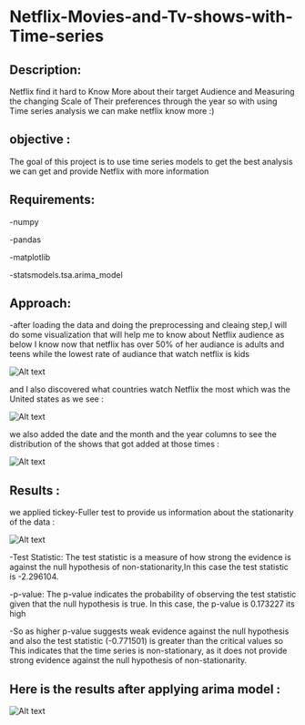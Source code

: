 # Netflix-Movies-and-Tv-shows-with-Time-series
## Description:
Netflix find it hard to Know More about their target Audience and Measuring the changing Scale of Their preferences through the year so with using Time series analysis we can make netflix know more :)
## objective :
The goal of this project is to use time series models to get the best analysis we can get and provide Netflix with more information 
## Requirements:
-numpy

-pandas

-matplotlib

-statsmodels.tsa.arima_model

## Approach:
-after loading the data and doing the preprocessing and cleaing step,I will do some visualization that will help me to know about Netflix audience as below I know now that netflix has over 50% of her audiance is adults and teens while the lowest rate of audiance that watch netflix is kids

![Alt text](https://github.com/menna566/Netflix-shows-analysis-with-Time-series/blob/main/netflix%20audiance.png)

and I also discovered what countries watch Netflix the most which was the United states as we see :

![Alt text](https://github.com/menna566/Netflix-shows-analysis-with-Time-series/blob/main/countries.png)

we also added the date and the month and the year columns to see the distribution of the shows that got added at those times :


![Alt text](https://github.com/menna566/Netflix-shows-analysis-with-Time-series/blob/main/year.png)

## Results :
we applied tickey-Fuller test to provide us information about the stationarity of the data :

![Alt text](https://github.com/menna566/Netflix-shows-analysis-with-Time-series/blob/main/test_sta.png)



-Test Statistic: The test statistic is a measure of how strong the evidence is against the null hypothesis of non-stationarity,In this case the test statistic is -2.296104.


-p-value: The p-value indicates the probability of observing the test statistic given that the null hypothesis is true. In this case, the p-value is  0.173227 its high 

-So as higher p-value suggests weak evidence against the null hypothesis and also the test statistic (-0.771501) is greater than the critical values so This indicates that the time series is non-stationary, as it does not provide strong evidence against the null hypothesis of non-stationarity.

## Here is the results after applying arima model :

![Alt text](https://github.com/menna566/Netflix-shows-analysis-with-Time-series/blob/main/ARIMA-Model%20.png)

